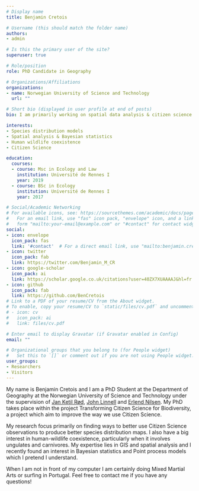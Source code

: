 ```yaml
---
# Display name
title: Benjamin Cretois

# Username (this should match the folder name)
authors:
- admin

# Is this the primary user of the site?
superuser: true

# Role/position
role: PhD Candidate in Geography

# Organizations/Affiliations
organizations:
- name: Norwegian University of Science and Technology
  url: ""

# Short bio (displayed in user profile at end of posts)
bio: I am primarily working on spatial data analysis & citizen science

interests:
- Species distribution models
- Spatial analysis & Bayesian statistics
- Human wildlife coexistence
- Citizen Science

education:
  courses:
  - course: Msc in Ecology and Law
    institution: Université de Rennes I
    year: 2019
  - course: BSc in Ecology
    institution: Université de Rennes I
    year: 2017

# Social/Academic Networking
# For available icons, see: https://sourcethemes.com/academic/docs/page-builder/#icons
#   For an email link, use "fas" icon pack, "envelope" icon, and a link in the
#   form "mailto:your-email@example.com" or "#contact" for contact widget.
social:
- icon: envelope
  icon_pack: fas
  link: '#contact'  # For a direct email link, use "mailto:benjamin.cretois@ntnu.no".
- icon: twitter
  icon_pack: fab
  link: https://twitter.com/Benjamin_M_CR
- icon: google-scholar
  icon_pack: ai
  link: https://scholar.google.co.uk/citations?user=40ZX7XUAAAAJ&hl=fr
- icon: github
  icon_pack: fab
  link: https://github.com/BenCretois
# Link to a PDF of your resume/CV from the About widget.
# To enable, copy your resume/CV to `static/files/cv.pdf` and uncomment the lines below.
# - icon: cv
#   icon_pack: ai
#   link: files/cv.pdf

# Enter email to display Gravatar (if Gravatar enabled in Config)
email: ""

# Organizational groups that you belong to (for People widget)
#   Set this to `[]` or comment out if you are not using People widget.
user_groups:
- Researchers
- Visitors
---
```


My name is Benjamin Cretois and I am a PhD Student at the Department of Geography at the Norwegian University of Science and Technology under the supervision of [Jan Ketil Rød](https://www.ntnu.no/ansatte/jan.rod), [John Linnell](https://www.nina.no/english/Contact/Employees/Employee-info/AnsattID/12310) and [Erlend Nilsen](https://www.nina.no/kontakt/Ansatte/Ansattinformasjon.aspx?AnsattID=12833). My PhD takes place within the project Transforming Citizen Science for Biodiversity, a project which aim to improve the way we use Citizen Science.

My research focus primarily on finding ways to better use Citizen Science observations to produce better species distribution maps. I also have a big interest in human-wildlife coexistence, particularly when it involves ungulates and carnivores. My expertise lies in GIS and spatial analysis and I recently found an interest in Bayesian statistics and Point process models which I pretend I understand.

When I am not in front of my computer I am certainly doing Mixed Martial Arts or surfing in Portugal. Feel free to contact me if you have any questions!
